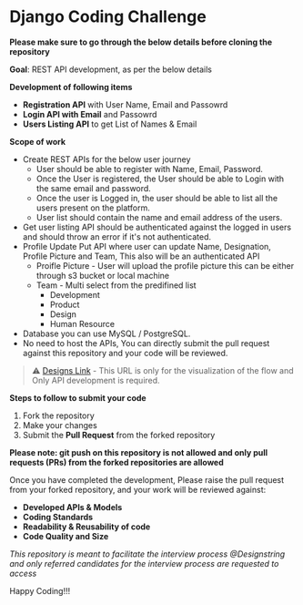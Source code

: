 # Django Coding Challenge

**Please make sure to go through the below details before cloning the repository**

**Goal**: REST API development, as per the below details

**Development of following items**
- **Registration API** with User Name, Email and Passowrd
- **Login API with Email** and Passowrd
- **Users Listing API** to get List of Names & Email

**Scope of work**
- Create REST APIs for the below user journey
    - User should be able to register with Name, Email, Password.
    - Once the User is registered, the User should be able to Login with the same email and password.
    - Once the user is Logged in, the user should be able to list all the users present on the platform.
    - User list should contain the name and email address of the users.
- Get user listing API should be authenticated against the logged in users and should throw an error if it's not authenticated.
- Profile Update Put API where user can update Name,  Designation, Profile Picture and Team, This also will be an authenticated API
    - Proifle Picture - User will upload the profile picture this can be either through s3 bucket or local machine
    - Team - Multi select from the predifined list 
        - Development
        - Product
        - Design
        - Human Resource
- Database you can use MySQL / PostgreSQL.
- No need to host the APIs, You can directly submit the pull request against this repository and your code will be reviewed.


> :warning: [Designs Link](https://www.figma.com/file/2hbi9TlIZdxBB6jycyNWws?node-id=0:1#122675486) - This URL is only for the visualization of the flow and Only API development is required.


**Steps to follow to submit your code**
1. Fork the repository
2. Make your changes 
3. Submit the **Pull Request** from the forked repository 


**Please note: git push on this repository is not allowed and only pull requests (PRs) from the forked repositories are allowed**
 
Once you have completed the development, Please raise the pull request from your forked repository, and your work will be reviewed against:
- **Developed APIs & Models**
- **Coding Standards**
- **Readability & Reusability of code**
- **Code Quality and Size**

_This repository is meant to facilitate the interview process @Designstring and only referred candidates for the interview process are requested to access_

Happy Coding!!!
